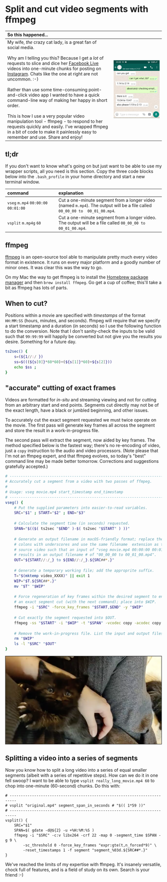 # Split and cut video segments with ffmpeg

| So this happened... | |
| :--- | :--- |
| My wife, _the_ crazy cat lady, is a great fan of social media.<br>&nbsp;<br>Why am I telling you this? Because I get a _lot_ of requests to slice and dice her [Facebook Live](https://www.facebook.com/facebookmedia/solutions/facebook-live) videos into one-minute chunks for posting on  [Instagram](https://www.instagram.com/). Chats like the one at right are not uncommon. :-)<br>&nbsp;<br>Rather than use some time-consuming point-and-click video app I wanted to have a quick command-line way of making her happy in short order.<br>&nbsp;<br>This is how I use a very popular video manipulation tool - ffmpeg - to respond to her requests quickly and easily. I've wrapped ffmpeg in a bit of code to make it painlessly easy to remember and use. Share and enjoy!| ![](./images/whatsappchat.jpg) |

## tl;dr

If you don't want to know what's going on but just want to be able to use my wrapper scripts, all you need is this section. Copy the three code blocks below into the `.bash_profile` in your home directory and start a new terminal window.

| command | explanation |
| :--- | :--- |
| `vseg`&nbsp;`m.mp4`&nbsp;`00:00:00 00:01:00` | Cut a one-minute segment from a longer video (named `m.mp4`). The output will be a file called `00_00_00 to  00_01_00.mp4`. |
| `vsplit`&nbsp;`m.mp4g`&nbsp;`60` | Cut a one-minute segment from a longer video. The output will be a file called `00_00_00 to  00_01_00.mp4`. |

## ffmpeg

[ffmpeg](https://www.ffmpeg.org/about.html) is an open-source tool able to manipulate pretty much every video format in existence. It runs on every major platform and a goodly number of minor ones. It was clear this was the way to go.

On my Mac the way to get ffmpeg is to install the [Homebrew package manager](https://brew.sh/) and then `brew install ffmpeg`. Go get a cup of coffee; this'll take a bit as ffmpeg has lots of parts.

## When to cut?

Positions within a movie are specified with _timestamps_ of the format `HH:MM:SS` (hours, minutes, and seconds). ffmpeg will require that we specify a start timestamp and a duration (in seconds) so I use the following function to do the conversion. Note that I don't sanity-check the inputs to be valid such that `99:99:99` will happily be converted but not give you the results you desire. Something for a future day.

```bash
ts2sec() {
	s=(${1//:/ })
	ss=$(((${s[0]}*60*60)+(${s[1]}*60)+${s[2]}))
	echo $ss ;
}
```

## "accurate" cutting of exact frames

Videos are formatted for _in-situ_ and streaming viewing and not for cutting from an arbitrary start and end points. Segments cut directly may not be of the exact length, have a black or jumbled beginning, and other issues.

To accurately cut the exact segment requested we must twice operate on the movie. The first pass will generate key frames all across the segment and store the result in a work-in-progress file.

The second pass will extract the segment, now aided by key frames. The method specified below is the fastest way; there's no re-encoding of video, just a `copy` instruction to the audio and video processors. (Note please that I'm not an ffmpeg expert, and that ffmpeg evolves, so today's "best" command line may be made better tomorrow. Corrections and suggestions gratefully accepted.)

```bash
# -------------------------------------------------------------------------
# Accurately cut a segment from a video with two passes of ffmpeg.
#
# Usage: vseg movie.mp4 start_timestamp end_timestamp
# -------------------------------------------------------------------------
vseg() {
	# Put the supplied parameters into easier-to-read variables.
	SRC="$1" ; START="$2" ; END="$3"

	# Calculate the segment time (in seconds) requested.
	SPAN="$(($( ts2sec "$END" )-$( ts2sec "$START" ) ))"

	# Generate an output filename in macOS-friendly format; replace the
	# colons with underscores and use the same filename  extension as the
	# source video such that an input of "vseg movie.mp4 00:00:00 00:01:00"
	# results in an output filename # of "00_00_00 to 00_01_00.mp4".
	OUT="${START//:/_} to ${END//:/_}.${SRC##*.}"

	# Generate a temporary working file; add the approprite suffix.
	T="$(mktemp video_XXXX)" || exit 1
	WIP="$T.${SRC##*.}"
	mv "$T" "$WIP"

	# Force regeneration of key frames within the desired segment to enable
	# an exact segment cut (with the next command); place into $WIP.
	ffmpeg -i "$SRC" -force_key_frames "$START,$END" -y "$WIP"

	# Cut exactly the segment requested into $OUT.
	ffmpeg -ss "$START" -i "$WIP" -t "$SPAN" -vcodec copy -acodec copy -y "$OUT"

	# Remove the work-in-progress file. List the input and output files.
	rm "$WIP"
	ls -l "$SRC" "$OUT"
}
```

![](./images/00_07_13__00_07_16.png)

## Splitting a video into a series of segments

Now you know how to split a long video into a series of equal smaller segments (albeit with a series of repetitive steps). How can we do it in one fell swoop? I want to be able to type `vsplit really_long_movie.mp4 60` to chop into one-minute (60-second) chunks. Do this with:

```
# -------------------------------------------------------------------------
# vsplit "original.mp4" segment_span_in_seconds # "$(( 1*59 ))"
# -------------------------------------------------------------------------
vsplit() {
	SRC="$1"
	SPAN=$( gdate -d@${2} -u +%H:%M:%S )
	ffmpeg -i "$SRC" -c:v libx264 -crf 22 -map 0 -segment_time $SPAN -g 9 \
		-sc_threshold 0 -force_key_frames "expr:gte(t,n_forced*9)" \
		-reset_timestamps 1 -f segment "segment_%03d.${SRC##*.}"
}
```

We've reached the limits of my expertise with ffmpeg. It's insanely versatile, chock full of features, and is a field of study on its own. Search is your friend :-)